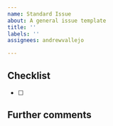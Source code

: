 ```yaml
---
name: Standard Issue
about: A general issue template
title: ''
labels: ''
assignees: andrewvallejo

---
```


<!--- About --> 

## Checklist

- [ ] 


## Further comments

<!---  Optional -->
